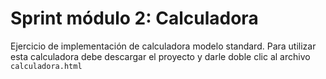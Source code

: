 # Sprint módulo 2: Calculadora
Ejercicio de implementación de calculadora modelo standard.
Para utilizar esta calculadora debe descargar el proyecto y darle doble clic al archivo `calculadora.html` 
